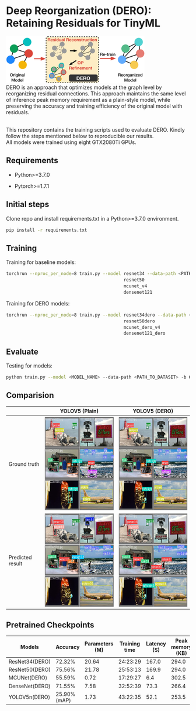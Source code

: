 # Deep Reorganization (DERO): Retaining Residuals for TinyML
<img src="./pics/overview-.png" alt= “” height="128"></br>
DERO is an approach that optimizes models at the graph level by reorganizing residual connections. This approach maintains the same level of inference peak memory requirement as a plain-style model, while preserving the accuracy and training efficiency of the original model with residuals.</br></br>


This repository contains the training scripts used to evaluate DERO. Kindly follow the steps mentioned below to reproducible our results.</br>
All models were trained using eight GTX2080Ti GPUs.</br>

## Requirements
- Python>=3.7.0 

- Pytorch>=1.7.1

## Initial steps
Clone repo and install requirements.txt in a Python>=3.7.0 environment.
```bash
pip install -r requirements.txt
```

## Training

Training for baseline models:
```bash
torchrun --nproc_per_node=8 train.py --model resnet34 --data-path <PATH_TO_DATASET> --amp --output-dir <PATH_TO_MODEL_OUTPUT> -b 64 --wd 0.00004 --random-erase 0.1 --label-smoothing 0.1 --mixup-alpha 0.2 --cutmix-alpha 1.0
                                             resnet50
                                             mcunet_v4
                                             densenet121
```

Training for DERO models:
```bash
torchrun --nproc_per_node=8 train.py --model resnet34dero --data-path <PATH_TO_DATASET> --amp --output-dir <PATH_TO_MODEL_OUTPUT> -b 64 --wd 0.00004 --random-erase 0.1 --label-smoothing 0.1 --mixup-alpha 0.2 --cutmix-alpha 1.0
                                             resnet50dero
                                             mcunet_dero_v4
                                             densenet121_dero
```

## Evaluate
Testing for models:

```bash
python train.py --model <MODEL_NAME> --data-path <PATH_TO_DATASET> -b 64 --test-only --weights <PATH_TO_MODEL>
```

## Comparision
||YOLOV5 (Plain)|YOLOV5 (DERO)|
|---|---|---|
|Ground truth|<img src="./pics/Validation.jpeg" alt= “” height="256">|<img src="./pics/Validation.jpeg" alt= “” height="256">|
|Predicted result|<img src="./pics/plain.jpeg" alt= “” height="256">|<img src="./pics/dero.jpeg" alt= “” height="256">|

## Pretrained Checkpoints
|Models|Accuracy|Parameters (M)|Training time|Latency (S)|Peak memory (KB)|Architecture|Links|
|---|---|---|---|---|---|---|---|
|ResNet34(DERO)|72.32%|20.64|24:23:29|167.0|294.0|[Orig.](./arch/traced_resnet34_model.png)/[DERO](./arch/traced_resnet34dero_model.png)|[Link]()|
|ResNet50(DERO)|75.56%|21.78|25:53:13|169.9|294.0|[Orig.](./arch/traced_resnet50_model.png)/[DERO](./arch/traced_resnet50dero_model.png)|[Link]()|
|MCUNet(DERO)|55.59%|0.72|17:29:27|6.4|302.5|[Orig.](./arch/traced_mcunet_v4_model.png)/[DERO](./arch/traced_resnet_model.png)|[Link]()|
|DenseNet(DERO)|71.55%|7.58|32:52:39|73.3|266.4|[Orig.](./arch/traced_densenet121_model.png)/[DERO](./arch/traced_densenet121_dero_model.png)|[Link]()|
|YOLOV5n(DERO)|25.90% (mAP)|1.73|43:22:35|52.1|253.5|[Orig.](./arch/yolov5n.png)/[DERO](./arch/yolo_dero.png)|[Link]()|
